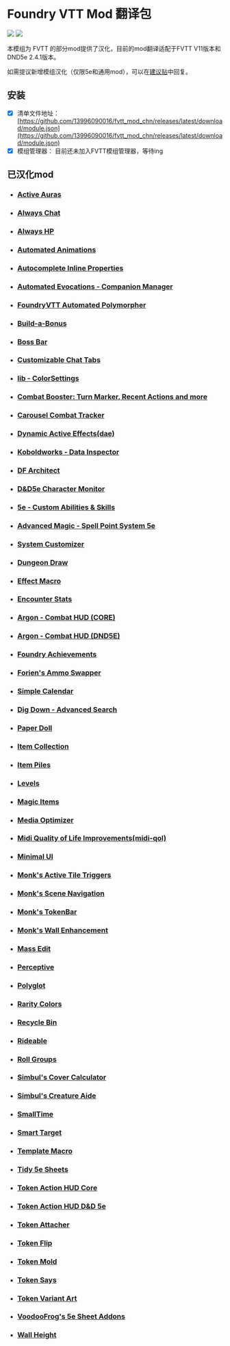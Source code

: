 # Foundry VTT Mod 翻译包
![](https://img.shields.io/badge/Foundry-v11.315-informational) ![](https://img.shields.io/badge/DND-v2.4.1-informational) 

本模组为 FVTT 的部分mod提供了汉化，目前的mod翻译适配于FVTT V11版本和DND5e 2.4.1版本。

如需提议新增模组汉化（仅限5e和通用mod），可以在[建议贴](https://github.com/13996090016/fvtt_mod_chn/discussions/1)中回复。

## 安装
- [x] 清单文件地址： [https://github.com/13996090016/fvtt_mod_chn/releases/latest/download/module.json](https://github.com/13996090016/fvtt_mod_chn/releases/latest/download/module.json)
- [x] 模组管理器： 目前还未加入FVTT模组管理器，等待ing

## 已汉化mod
- ### [Active Auras](https://foundryvtt.com/packages/ActiveAuras)
- ### [Always Chat](https://foundryvtt.com/packages/always-chat)
- ### [Always HP](https://foundryvtt.com/packages/always-hp)
- ### [Automated Animations](https://foundryvtt.com/packages/autoanimations)
- ### [Autocomplete Inline Properties](https://foundryvtt.com/packages/autocomplete-inline-properties)
- ### [Automated Evocations - Companion Manager](https://foundryvtt.com/packages/automated-evocations)
- ### [FoundryVTT Automated Polymorpher](https://foundryvtt.com/packages/automated-polymorpher)
- ### [Build-a-Bonus](https://foundryvtt.com/packages/babonus)
- ### [Boss Bar](https://foundryvtt.com/packages/bossbar)
- ### [Customizable Chat Tabs](https://foundryvtt.com/packages/chat-tabs)
- ### [lib - ColorSettings](https://foundryvtt.com/packages/colorsettings)
- ### [Combat Booster: Turn Marker, Recent Actions and more](https://foundryvtt.com/packages/combatbooster)
- ### [Carousel Combat Tracker](https://foundryvtt.com/packages/combat-tracker-dock)
- ### [Dynamic Active Effects(dae)](https://foundryvtt.com/packages/dae)
- ### [Koboldworks - Data Inspector](https://foundryvtt.com/packages/data-inspector)
- ### [DF Architect](https://foundryvtt.com/packages/df-architect)
- ### [D&D5e Character Monitor](https://foundryvtt.com/packages/dnd5e-character-monitor)
- ### [5e - Custom Abilities & Skills](https://foundryvtt.com/packages/dnd5e-custom-skills)
- ### [Advanced Magic - Spell Point System 5e](https://foundryvtt.com/packages/dnd5e-spellpoints)
- ### [System Customizer](https://foundryvtt.com/packages/dnd5e-system-customizer)
- ### [Dungeon Draw](https://foundryvtt.com/packages/dungeon-draw)
- ### [Effect Macro](https://foundryvtt.com/packages/effectmacro)
- ### [Encounter Stats](https://foundryvtt.com/packages/encounter-stats)
- ### [Argon - Combat HUD (CORE)](https://foundryvtt.com/packages/enhancedcombathud)
- ### [Argon - Combat HUD (DND5E)](https://foundryvtt.com/packages/enhancedcombathud-dnd5e)
- ### [Foundry Achievements](https://foundryvtt.com/packages/farchievements)
- ### [Forien's Ammo Swapper](https://foundryvtt.com/packages/forien-ammo-swapper)
- ### [Simple Calendar](https://foundryvtt.com/packages/foundryvtt-simple-calendar)
- ### [Dig Down - Advanced Search](https://foundryvtt.com/packages/fuzzy-foundry)
- ### [Paper Doll](https://foundryvtt.com/packages/fvtt-paper-doll-ui)
- ### [Item Collection](https://foundryvtt.com/packages/itemcollection)
- ### [Item Piles](https://foundryvtt.com/packages/item-piles)
- ### [Levels](https://foundryvtt.com/packages/levels)
- ### [Magic Items](https://foundryvtt.com/packages/magicitems)
- ### [Media Optimizer](https://foundryvtt.com/packages/media-optimizer)
- ### [Midi Quality of Life Improvements(midi-qol)](https://foundryvtt.com/packages/midi-qol)
- ### [Minimal UI](https://foundryvtt.com/packages/minimal-ui)
- ### [Monk's Active Tile Triggers](https://foundryvtt.com/packages/monks-active-tiles)
- ### [Monk's Scene Navigation](https://foundryvtt.com/packages/monks-scene-navigation)
- ### [Monk's TokenBar](https://foundryvtt.com/packages/monks-tokenbar)
- ### [Monk's Wall Enhancement](https://foundryvtt.com/packages/monks-wall-enhancement)
- ### [Mass Edit](https://foundryvtt.com/packages/multi-token-edit)
- ### [Perceptive](https://foundryvtt.com/packages/perceptive)
- ### [Polyglot](https://foundryvtt.com/packages/polyglot)
- ### [Rarity Colors](https://foundryvtt.com/packages/rarity-colors)
- ### [Recycle Bin](https://foundryvtt.com/packages/recycle-bin)
- ### [Rideable](https://foundryvtt.com/packages/rideable)
- ### [Roll Groups](https://foundryvtt.com/packages/rollgroups)
- ### [Simbul's Cover Calculator](https://foundryvtt.com/packages/simbuls-cover-calculator)
- ### [Simbul's Creature Aide](https://foundryvtt.com/packages/simbuls-creature-aide)
- ### [SmallTime](https://foundryvtt.com/packages/smalltime)
- ### [Smart Target](https://foundryvtt.com/packages/smarttarget)
- ### [Template Macro](https://foundryvtt.com/packages/templatemacro)
- ### [Tidy 5e Sheets](https://foundryvtt.com/packages/tidy5e-sheet)
- ### [Token Action HUD Core](https://foundryvtt.com/packages/token-action-hud-core)
- ### [Token Action HUD D&D 5e](https://foundryvtt.com/packages/token-action-hud-dnd5e)
- ### [Token Attacher](https://foundryvtt.com/packages/token-attacher)
- ### [Token Flip](https://foundryvtt.com/packages/tokenflip)
- ### [Token Mold](https://foundryvtt.com/packages/token-mold)
- ### [Token Says](https://foundryvtt.com/packages/token-says)
- ### [Token Variant Art](https://foundryvtt.com/packages/token-variants)
- ### [VoodooFrog's 5e Sheet Addons](https://foundryvtt.com/packages/vf-5e-sheet-addons)
- ### [Wall Height](https://foundryvtt.com/packages/wall-height)

